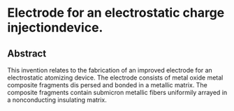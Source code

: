 # Electrode for an electrostatic charge injectiondevice.

## Abstract
This invention relates to the fabrication of an improved electrode for an electrostatic atomizing device. The electrode consists of metal oxide metal composite fragments dis persed and bonded in a metallic matrix. The composite fragments contain submicron metallic fibers uniformily arrayed in a nonconducting insulating matrix.